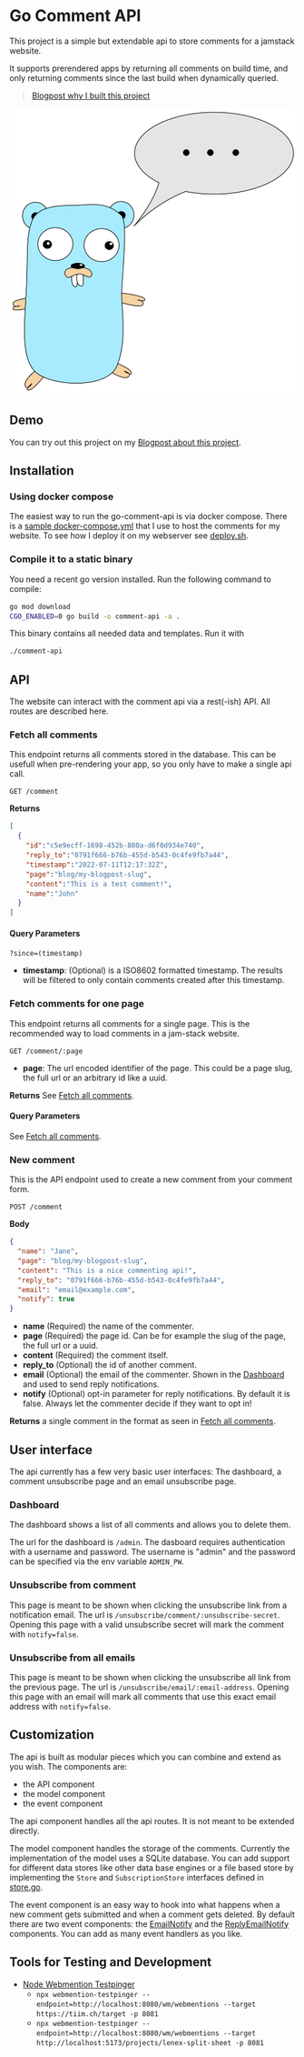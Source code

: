 # Go Comment API

This project is a simple but extendable api to store comments for a jamstack website.

It supports prerendered apps by returning all comments on build time, and only returning comments since the last build when dynamically queried.

> [Blogpost why I built this project](https://tiim.ch/blog/2022-07-12-first-go-project-commenting-api)

![Image of the Go gopher with a speech bubble](/go-comment-api-image.svg)

## Demo

You can try out this project on my [Blogpost about this project](https://tiim.ch/blog/2022-07-12-first-go-project-commenting-api).

## Installation

### Using docker compose

The easiest way to run the go-comment-api is via docker compose. There is a [sample docker-compose.yml](/docker-compose.yml) that I use to host the comments for my website. To see how I deploy it on my webserver see [deploy.sh](/deploy.sh).

### Compile it to a static binary
You need a recent go version installed. Run the following command to compile:

```sh
go mod download
CGO_ENABLED=0 go build -o comment-api -a .
```

This binary contains all needed data and templates. Run it with 
```sh
./comment-api
```

## API

The website can interact with the comment api via a rest(-ish) API. All routes are described here.

### Fetch all comments

This endpoint returns all comments stored in the database. This can be usefull when pre-rendering your app, so you only have to make a single api call.

```http
GET /comment
```
**Returns**

```json
[
  {
    "id":"c5e9ecff-1698-452b-880a-d6f0d934e740",
    "reply_to":"0791f666-b76b-455d-b543-0c4fe9fb7a44",
    "timestamp":"2022-07-11T12:17:32Z",
    "page":"blog/my-blogpost-slug",
    "content":"This is a test comment!",
    "name":"John"
  }
]
```

#### Query Parameters

```querystring
?since=(timestamp)
```

- **timestamp**: (Optional) is a ISO8602 formatted timestamp. The results will be filtered to only contain comments created after this timestamp.

### Fetch comments for one page

This endpoint returns all comments for a single page. This is the recommended way to load comments in a jam-stack website.

```http
GET /comment/:page
```
- **page**: The url encoded identifier of the page. This could be a page slug, the full url or an arbitrary id like a uuid.

**Returns** See [Fetch all comments](#fetch-all-comments).

#### Query Parameters

See [Fetch all comments](#fetch-all-comments).

### New comment

This is the API endpoint used to create a new comment from your comment form.

```http
POST /comment
```
**Body**
```json
{
  "name": "Jane",
  "page": "blog/my-blogpost-slug",
  "content": "This is a nice commenting api!",
  "reply_to": "0791f666-b76b-455d-b543-0c4fe9fb7a44",
  "email": "email@example.com",
  "notify": true
}
```
- **name** (Required) the name of the commenter.
- **page** (Required) the page id. Can be for example the slug of the page, the full url or a uuid.
- **content** (Required) the comment itself.
- **reply_to** (Optional) the id of another comment.
- **email** (Optional) the email of the commenter. Shown in the [Dashboard](#dashboard) and used to send reply notifications.
- **notify** (Optional) opt-in parameter for reply notifications. By default it is false. Always let the commenter decide if they want to opt in!

**Returns** a single comment in the format as seen in [Fetch all comments](#fetch-all-comments).

## User interface

The api currently has a few very basic user interfaces: The dashboard, a comment unsubscribe page and an email unsubscribe page.

### Dashboard

The dashboard shows a list of all comments and allows you to delete them.

The url for the dashboard is `/admin`. The dasboard requires authentication with a username and password. The username is "admin" and the password can be specified via the env variable `ADMIN_PW`.

### Unsubscribe from comment

This page is meant to be shown when clicking the unsubscribe link from a notification email. The url is `/unsubscribe/comment/:unsubscribe-secret`. Opening this page with a valid unsubscribe secret will mark the comment with `notify=false`.

### Unsubscribe from all emails

This page is meant to be shown when clicking the unsubscribe all link from the previous page. The url is `/unsubscribe/email/:email-address`. Opening this page with an email will mark all comments that use this exact email address with `notify=false`.

## Customization

The api is built as modular pieces which you can combine and extend as you wish. The components are:
- the API component
- the model component
- the event component

The api component handles all the api routes. It is not meant to be extended directly. 

The model component handles the storage of the comments. Currently the implementation of the model uses a SQLite database. You can add support for different data stores like other data base engines or a file based store by implementing the `Store` and `SubscriptionStore` interfaces defined in [store.go](/model/store.go).

The event component is an easy way to hook into what happens when a new comment gets submitted and when a comment gets deleted.
By default there are two event components: the [EmailNotify](/event/emailnotify.go) and the [ReplyEmailNotify](/event/replyemailnotify.go) components. You can add as many event handlers as you like.


## Tools for Testing and Development
- [Node Webmention Testpinger](https://github.com/voxpelli/node-webmention-testpinger)
  - `npx webmention-testpinger --endpoint=http://localhost:8080/wm/webmentions --target https://tiim.ch/target -p 8081`
  - `npx webmention-testpinger --endpoint=http://localhost:8080/wm/webmentions --target http://localhost:5173/projects/lenex-split-sheet -p 8081`